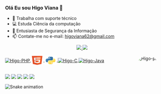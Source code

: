 ### Olá Eu sou Higo Viana 👋

- 🔭 Trabalha com suporte técnico
- 💻 Estuda Ciência da computação
- 🔐 Entusiasta de Segurança da Informação
- 📫 Contate-me no e-mail: higoviana62@gmail.com

 <div align="center">
  <a href="https://github.com/HIGOVIANA">
  <img height="180em" src="https://github-readme-stats.vercel.app/api?username=HIGOVIANA&show_icons=true&theme=radical&include_all_commits=true&count_private=true"/>
  <img height="180em" src="https://github-readme-stats.vercel.app/api/top-langs/?username=HIGOVIANA&layout=compact&langs_count=7&theme=radical"/>
</div>
  
  <div style="display: inline_block"><br>
  <img align="center" alt="Higo-PHP" height="30" width="40" src="https://cdn.jsdelivr.net/gh/devicons/devicon/icons/php/php-plain.svg">
  <img align="center" alt="Higo-HTML" height="30" width="40" src="https://raw.githubusercontent.com/devicons/devicon/master/icons/html5/html5-original.svg">
  <img align="center" alt="Higo-Python" height="30" width="40" src="https://raw.githubusercontent.com/devicons/devicon/master/icons/python/python-original.svg">
  <img align="center" alt="Higo-C" height="30" width="40" src="https://cdn.jsdelivr.net/gh/devicons/devicon/icons/c/c-plain.svg">
  <img align="center" alt="Higo-Java" height="30" width="40" src="https://cdn.jsdelivr.net/gh/devicons/devicon/icons/java/java-plain.svg">
  <img align="right" alt="Higo-pic" height="150" style="border-radius:50px;" 
   src="https://picrew.me/image_maker/338224/complete?cd=PsoDTBLRKt">
</div>

  ##
 
<div> 
  <a href="https://twitter.com/higo_viana01?ltclid=c5c61357-c215-4a32-a91e-066356c8f41c" target="_blank"><img src="https://img.shields.io/badge/Twitter-1DA1F2?style=for-the-badge&logo=twitter&logoColor=white" target="_blank"></a>
  <a href="https://www.facebook.com/F.HigoViana/" target="_blank"><img src="https://img.shields.io/badge/Facebook-1877F2?style=for-the-badge&logo=facebook&logoColor=white" target="_blank"></a>
  <a href="https://www.instagram.com/higo_viana01/" target="_blank"><img src="https://img.shields.io/badge/Instagram-E4405F?style=for-the-badge&logo=instagram&logoColor=white" 
target="_blank"></a>
  <a href="https://www.linkedin.com/in/francisco-higo/" target="_blank"><img src="https://img.shields.io/badge/-LinkedIn-%230077B5?style=for-the-badge&logo=linkedin&logoColor=white" target="_blank"></a> 
  <a href = "mailto:higoviana62@gmail.com"><img src="https://img.shields.io/badge/-Gmail-%23333?style=for-the-badge&logo=gmail&logoColor=white" target="_blank"></a>
    
  ![Snake animation](https://github.com/HIGOVIANA/HIGOVIANA/blob/output/github-contribution-grid-snake.svg)
  
</div>
 
